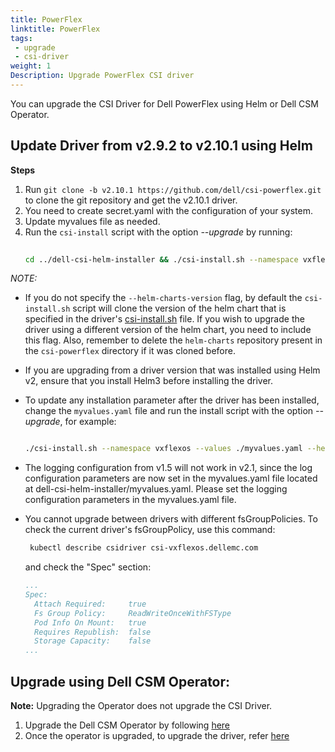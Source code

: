 ```yaml
---
title: PowerFlex
linktitle: PowerFlex
tags:
 - upgrade
 - csi-driver
weight: 1
Description: Upgrade PowerFlex CSI driver
---
```


You can upgrade the CSI Driver for Dell PowerFlex using Helm or Dell CSM Operator.

## Update Driver from v2.9.2 to v2.10.1 using Helm
**Steps**
1. Run `git clone -b v2.10.1 https://github.com/dell/csi-powerflex.git` to clone the git repository and get the v2.10.1 driver.
2. You need to create secret.yaml with the configuration of your system.
3. Update myvalues file as needed.
4. Run the `csi-install` script with the option _\-\-upgrade_ by running: 
   ```bash
  
   cd ../dell-csi-helm-installer && ./csi-install.sh --namespace vxflexos --values ./myvalues.yaml --helm-charts-version csi-vxflexos-2.10.2 --upgrade
   ```

*NOTE:*
- If you do not specify the `--helm-charts-version` flag, by default the `csi-install.sh` script will clone the version of the helm chart that is specified in the driver's [csi-install.sh](https://github.com/dell/csi-powerflex/blob/main/dell-csi-helm-installer/csi-install.sh#L24) file. If you wish to upgrade the driver using a different version of the helm chart, you need to include this flag. Also, remember to delete the `helm-charts` repository present in the `csi-powerflex` directory if it was cloned before.
- If you are upgrading from a driver version that was installed using Helm v2, ensure that you install Helm3 before installing the driver.
- To update any installation parameter after the driver has been installed, change the `myvalues.yaml` file and run the install script with the option _\-\-upgrade_, for example: 
  ```bash

  ./csi-install.sh --namespace vxflexos --values ./myvalues.yaml --helm-charts-version csi-vxflexos-2.10.2 --upgrade
  ```
- The logging configuration from v1.5 will not work in v2.1, since the log configuration parameters are now set in the myvalues.yaml file located at dell-csi-helm-installer/myvalues.yaml. Please set the logging configuration parameters in the myvalues.yaml file.

- You cannot upgrade between drivers with different fsGroupPolicies. To check the current driver's fsGroupPolicy, use this command:  
  ```bash
   kubectl describe csidriver csi-vxflexos.dellemc.com
  ```   
  and check the "Spec" section:    
  ```yaml
  ...
  Spec:
    Attach Required:     true
    Fs Group Policy:     ReadWriteOnceWithFSType
    Pod Info On Mount:   true
    Requires Republish:  false
    Storage Capacity:    false
  ...
  ```

## Upgrade using Dell CSM Operator:
**Note:** Upgrading the Operator does not upgrade the CSI Driver.
1. Upgrade the Dell CSM Operator by following [here](../../../../../deployment/csmoperator/#to-upgrade-dell-csm-operator-perform-the-following-steps)
2. Once the operator is upgraded, to upgrade the driver, refer [here](../../../../../deployment/csmoperator/#upgrade-driver-using-dell-csm-operator)
